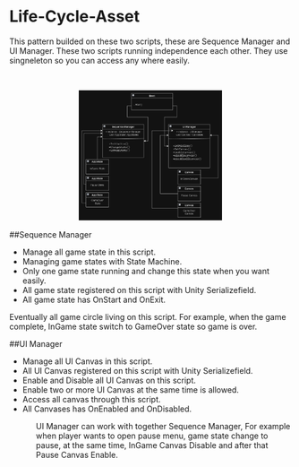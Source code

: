 # Life-Cycle-Asset

This pattern builded on these two scripts, these are Sequence Manager and UI Manager. These two scripts running independence each other. They use singneleton so you can access any where easily. 

</br><p align="center"><img src="https://github.com/Deaglis1197/Life-Cycle-Asset/blob/main/diagram.png" width="256"/></p>

##Sequence Manager
<ul>
<li>Manage all game state in this script.</li>
<li>Managing game states with State Machine.</li>
<li>Only one game state running and change this state when you want easily.</li>
<li>All game state registered on this script with Unity Serializefield.</li>
<li>All game state has OnStart and OnExit.</li>
</ul>

Eventually all game circle living on this script. For example, when the game complete, InGame state switch to GameOver state so game is over.

##UI Manager
<ul>
<li>Manage all UI Canvas in this script.</li>
<li>All UI Canvas registered on this script with Unity Serializefield.</li>
<li>Enable and Disable all UI Canvas on this script.</li>
<li>Enable two or more UI Canvas at the same time is allowed.</li>
<li>Access all canvas through this script.</li>
<li>All Canvases has OnEnabled and OnDisabled.</li>
<ul>

UI Manager can work with together Sequence Manager, For example when player wants to open pause menu, game state change to pause, at the same time, InGame Canvas Disable and after that Pause Canvas Enable.
